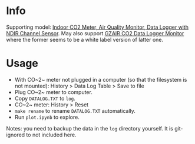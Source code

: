 # Info

Supporting model: [Indoor CO2 Meter, Air Quality Monitor, Data Logger with NDIR Channel Sensor](https://www.amazon.com/dp/B0919CDYQ1). May also support [GZAIR CO2 Data Logger Monitor](https://www.amazon.com/gp/product/B0829ZWQVP) where the former seems to be a white label version of latter one.

# Usage

-   With CO~2~ meter not plugged in a computer (so that the filesystem is not mounted): History > Data Log Table > Save to file
-   Plug CO~2~ meter to computer.
-   Copy `DATALOG.TXT` to `log`.
-   CO~2~ meter: History > Reset
-   `make rename` to rename `DATALOG.TXT` automatically.
-   Run `plot.ipynb` to explore.

Notes: you need to backup the data in the `log` directory yourself. It is git-ignored to not included here.
